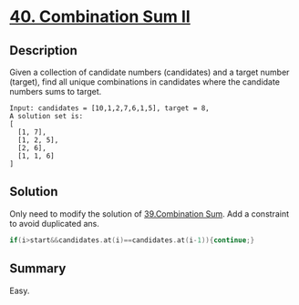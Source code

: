 # [40. Combination Sum II](https://leetcode.com/problems/combination-sum-ii/)

## Description

Given a collection of candidate numbers (candidates) and a target number (target), find all unique combinations in candidates where the candidate numbers sums to target.

```example
Input: candidates = [10,1,2,7,6,1,5], target = 8,
A solution set is:
[
  [1, 7],
  [1, 2, 5],
  [2, 6],
  [1, 1, 6]
]
```

## Solution
Only need to modify the solution of [39.Combination Sum](https://github.com/BlueBug12/LeetCode-Solution/blob/master/%230039_CombinationSum/combinationSum.cpp). Add a constraint to avoid duplicated ans.
```c++
if(i>start&&candidates.at(i)==candidates.at(i-1)){continue;}
```
## Summary
Easy.
